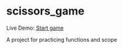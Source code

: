 # scissors_game

Live Demo: <a href="https://gosudarstvom.github.io/scissors_game/" target="blanc_">Start game</a>

A project for practicing functions and scope
